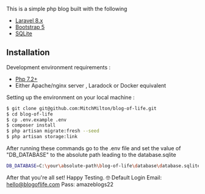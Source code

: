 This is a simple php blog built with the following
- [Laravel 8.x](https://laravel.com/docs/8.x)
- [Bootstrap 5](https://getbootstrap.com/)
- [SQLite](https://www.sqlite.org/)

## Installation

Development environment requirements :
- [Php 7.2+](https://www.php.net/)
- Either Apache/nginx server , Laradock or Docker equivalent

Setting up the environment on your local machine :
```bash
$ git clone git@github.com:MitchMilton/blog-of-life.git
$ cd blog-of-life
$ cp .env.example .env
$ composer install
$ php artisan migrate:fresh --seed
$ php artisan storage:link
```

After running these commands go to the .env file and set the value of "DB_DATABASE" to the absolute path leading to the database.sqlite

```bash
DB_DATABASE=C:\your\absolute-path\blog-of-life\database\database.sqlite
```

After that you're all set! Happy Testing. 🤓 
Default Login
Email: hello@blogoflife.com
Pass:  amazeblogs22
